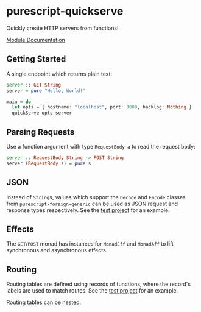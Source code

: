# purescript-quickserve

Quickly create HTTP servers from functions!

[Module Documentation](generated-docs/QuickServe.md)

## Getting Started

A single endpoint which returns plain text:

```purescript
server :: GET String
server = pure "Hello, World!"

main = do
  let opts = { hostname: "localhost", port: 3000, backlog: Nothing }
  quickServe opts server
```

## Parsing Requests

Use a function argument with type `RequestBody a` to read the request body:

```purescript
server :: RequestBody String -> POST String
server (RequestBody s) = pure s
```

## JSON

Instead of `String`s, values which support the `Decode` and `Encode` classes
from `purescript-foreign-generic` can be used as JSON request and response types
respectively. See the [test project](test/Main.purs) for an example.

## Effects

The `GET`/`POST` monad has instances for `MonadEff` and `MonadAff` to lift
synchronous and asynchronous effects.

## Routing

Routing tables are defined using records of functions, where the record's labels
are used to match routes. See the [test project](test/Main.purs) for an example.

Routing tables can be nested.
